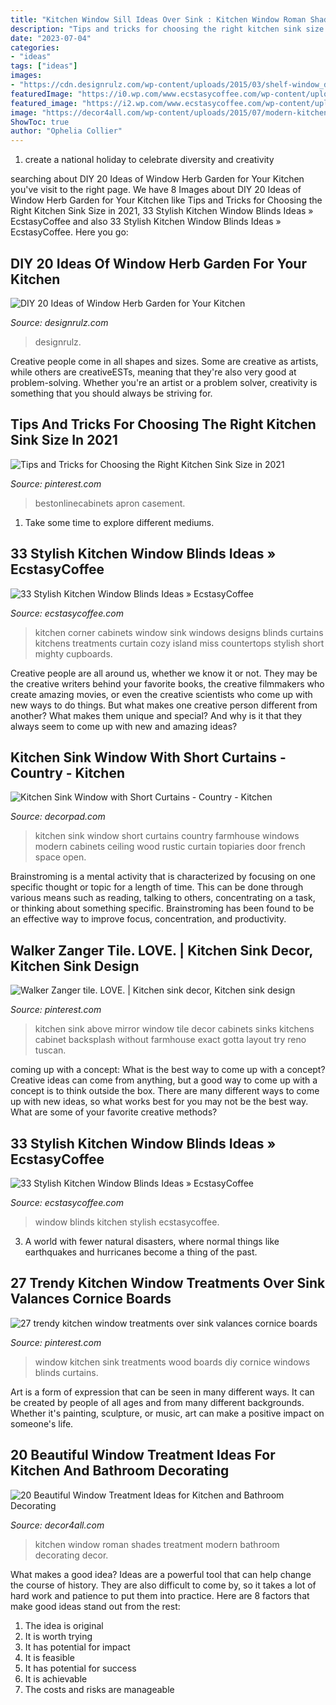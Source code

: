 ```yaml
---
title: "Kitchen Window Sill Ideas Over Sink : Kitchen Window Roman Shades Treatment Modern Bathroom Decorating Decor"
description: "Tips and tricks for choosing the right kitchen sink size in 2021"
date: "2023-07-04"
categories:
- "ideas"
tags: ["ideas"]
images:
- "https://cdn.designrulz.com/wp-content/uploads/2015/03/shelf-window_designrulz-2.jpg"
featuredImage: "https://i0.wp.com/www.ecstasycoffee.com/wp-content/uploads/2016/10/Small-but-Mighty.jpg?resize=550%2C733"
featured_image: "https://i2.wp.com/www.ecstasycoffee.com/wp-content/uploads/2016/10/Kitchen-Window-Blinds-7.jpg?resize=750%2C580"
image: "https://decor4all.com/wp-content/uploads/2015/07/modern-kitchen-decor-roman-shades-window-treatment-ideas-4.jpg"
ShowToc: true
author: "Ophelia Collier"
---
```



1. create a national holiday to celebrate diversity and creativity

	

		
searching about DIY 20 Ideas of Window Herb Garden for Your Kitchen you've visit to the right page. We have 8 Images about DIY 20 Ideas of Window Herb Garden for Your Kitchen like Tips and Tricks for Choosing the Right Kitchen Sink Size in 2021, 33 Stylish Kitchen Window Blinds Ideas » EcstasyCoffee and also 33 Stylish Kitchen Window Blinds Ideas » EcstasyCoffee. Here you go:
		
    
## DIY 20 Ideas Of Window Herb Garden For Your Kitchen

<img loading=lazy src="https://cdn.designrulz.com/wp-content/uploads/2015/03/shelf-window_designrulz-2.jpg" onerror="this.onerror=null;this.src='https://tse3.mm.bing.net/th?id=OIP.uzyXHeEtdR4o-V8RtBZr0AHaLH&amp;pid=15.1';" alt="DIY 20 Ideas of Window Herb Garden for Your Kitchen">

_Source: designrulz.com_

>designrulz. 

	

Creative people come in all shapes and sizes. Some are creative as artists, while others are creativeESTs, meaning that they're also very good at problem-solving. Whether you're an artist or a problem solver, creativity is something that you should always be striving for.

    
## Tips And Tricks For Choosing The Right Kitchen Sink Size In 2021

<img loading=lazy src="https://i.pinimg.com/736x/57/0c/da/570cda53e5baa98079d6077c50bd9732.jpg" onerror="this.onerror=null;this.src='https://tse4.mm.bing.net/th?id=OIP.eyRevQ2oTIpq69kVxwD7rwHaHa&amp;pid=15.1';" alt="Tips and Tricks for Choosing the Right Kitchen Sink Size in 2021">

_Source: pinterest.com_

>bestonlinecabinets apron casement. 

	

1. Take some time to explore different mediums.

    
## 33 Stylish Kitchen Window Blinds Ideas » EcstasyCoffee

<img loading=lazy src="https://i0.wp.com/www.ecstasycoffee.com/wp-content/uploads/2016/10/Small-but-Mighty.jpg?resize=550%2C733" onerror="this.onerror=null;this.src='https://tse4.mm.bing.net/th?id=OIP.d899tnIKgHKwGP9C1pEOSgHaJ3&amp;pid=15.1';" alt="33 Stylish Kitchen Window Blinds Ideas » EcstasyCoffee">

_Source: ecstasycoffee.com_

>kitchen corner cabinets window sink windows designs blinds curtains kitchens treatments curtain cozy island miss countertops stylish short mighty cupboards. 

	

Creative people are all around us, whether we know it or not. They may be the creative writers behind your favorite books, the creative filmmakers who create amazing movies, or even the creative scientists who come up with new ways to do things. But what makes one creative person different from another? What makes them unique and special? And why is it that they always seem to come up with new and amazing ideas?

    
## Kitchen Sink Window With Short Curtains - Country - Kitchen

<img loading=lazy src="https://cdn.decorpad.com/photos/2015/08/08/kitchen-sink-window-short-curtains-glass-and-steel-door-topiaries.jpg" onerror="this.onerror=null;this.src='https://tse3.mm.bing.net/th?id=OIP.42d1fk1ajrPqnhyvaOvjsAHaLI&amp;pid=15.1';" alt="Kitchen Sink Window with Short Curtains - Country - Kitchen">

_Source: decorpad.com_

>kitchen sink window short curtains country farmhouse windows modern cabinets ceiling wood rustic curtain topiaries door french space open. 

	

Brainstroming is a mental activity that is characterized by focusing on one specific thought or topic for a length of time. This can be done through various means such as reading, talking to others, concentrating on a task, or thinking about something specific. Brainstroming has been found to be an effective way to improve focus, concentration, and productivity.

    
## Walker Zanger Tile. LOVE. | Kitchen Sink Decor, Kitchen Sink Design

<img loading=lazy src="https://i.pinimg.com/originals/09/33/ca/0933ca0864a9618a16fa83d976a5f13f.jpg" onerror="this.onerror=null;this.src='https://tse1.mm.bing.net/th?id=OIP.Qvmy1J0bosYYNbh-Erq1lQHaL2&amp;pid=15.1';" alt="Walker Zanger tile. LOVE. | Kitchen sink decor, Kitchen sink design">

_Source: pinterest.com_

>kitchen sink above mirror window tile decor cabinets sinks kitchens cabinet backsplash without farmhouse exact gotta layout try reno tuscan. 

	

coming up with a concept: What is the best way to come up with a concept?
Creative ideas can come from anything, but a good way to come up with a concept is to think outside the box. There are many different ways to come up with new ideas, so what works best for you may not be the best way. What are some of your favorite creative methods?

    
## 33 Stylish Kitchen Window Blinds Ideas » EcstasyCoffee

<img loading=lazy src="https://i2.wp.com/www.ecstasycoffee.com/wp-content/uploads/2016/10/Kitchen-Window-Blinds-7.jpg?resize=750%2C580" onerror="this.onerror=null;this.src='https://tse3.mm.bing.net/th?id=OIP.vOci0UmZZ1e2Xh7l9SIgIAHaFu&amp;pid=15.1';" alt="33 Stylish Kitchen Window Blinds Ideas » EcstasyCoffee">

_Source: ecstasycoffee.com_

>window blinds kitchen stylish ecstasycoffee. 

	

3. A world with fewer natural disasters, where normal things like earthquakes and hurricanes become a thing of the past. 

    
## 27 Trendy Kitchen Window Treatments Over Sink Valances Cornice Boards

<img loading=lazy src="https://i.pinimg.com/736x/20/c6/cb/20c6cbac46936cd694d16a520b318979.jpg" onerror="this.onerror=null;this.src='https://tse2.mm.bing.net/th?id=OIP.p6Jmr9NyRpHYirJNS5p9nQAAAA&amp;pid=15.1';" alt="27 trendy kitchen window treatments over sink valances cornice boards">

_Source: pinterest.com_

>window kitchen sink treatments wood boards diy cornice windows blinds curtains. 

	

Art is a form of expression that can be seen in many different ways. It can be created by people of all ages and from many different backgrounds. Whether it's painting, sculpture, or music, art can make a positive impact on someone's life.

    
## 20 Beautiful Window Treatment Ideas For Kitchen And Bathroom Decorating

<img loading=lazy src="https://decor4all.com/wp-content/uploads/2015/07/modern-kitchen-decor-roman-shades-window-treatment-ideas-4.jpg" onerror="this.onerror=null;this.src='https://tse4.mm.bing.net/th?id=OIP.s0mz2bCdMcStkUUikV9rYAAAAA&amp;pid=15.1';" alt="20 Beautiful Window Treatment Ideas for Kitchen and Bathroom Decorating">

_Source: decor4all.com_

>kitchen window roman shades treatment modern bathroom decorating decor. 

	

What makes a good idea?
Ideas are a powerful tool that can help change the course of history. They are also difficult to come by, so it takes a lot of hard work and patience to put them into practice. Here are 8 factors that make good ideas stand out from the rest: 
1. The idea is original 
2. It is worth trying 
3. It has potential for impact 
4. It is feasible 
5. It has potential for success 
6. It is achievable 
7. The costs and risks are manageable 

